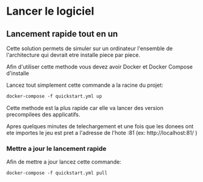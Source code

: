 # Lancer le logiciel
## Lancement rapide tout en un
Cette solution permets de simuler sur un ordinateur l'ensemble de l'architecture qui devrait etre installe piece par piece.

Afin d'utiliser cette methode vous devez avoir Docker et Docker Compose d'installe

Lancez tout simplement cette commande a la racine du projet:
```html
docker-compose -f quickstart.yml up
```

Cette methode est la plus rapide car elle va lancer des version precompilees des applicatifs.

Apres quelques minutes de telechargement et une fois que les donees ont ete importes le jeu est pret a l'adresse de l'hote :81
(ex: http://localhost:81/ )

### Mettre a jour le lancement rapide
Afin de mettre a jour lancez cette commande:
```html
docker-compose -f quickstart.yml pull
```